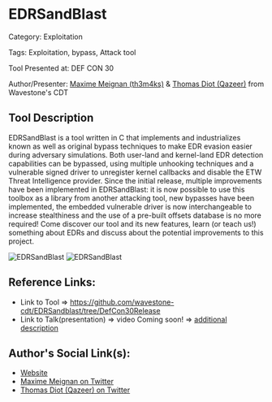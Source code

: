 # EDRSandBlast

Category: Exploitation

Tags: Exploitation, bypass, Attack tool

Tool Presented at: DEF CON 30

Author/Presenter: [Maxime Meignan (th3m4ks)](https://twitter.com/th3m4ks) & [Thomas Diot (Qazeer)](https://twitter.com/_Qazeer) from Wavestone's CDT

## Tool Description

EDRSandBlast is a tool written in C that implements and industrializes known as well as original bypass techniques to make EDR evasion easier during adversary simulations. Both user-land and kernel-land EDR detection capabilities can be bypassed, using multiple unhooking techniques and a vulnerable signed driver to unregister kernel callbacks and disable the ETW Threat Intelligence provider. Since the initial release, multiple improvements have been implemented in EDRSandBlast: it is now possible to use this toolbox as a library from another attacking tool, new bypasses have been implemented, the embedded vulnerable driver is now interchangeable to increase stealthiness and the use of a pre-built offsets database is no more required! Come discover our tool and its new features, learn (or teach us!) something about EDRs and discuss about the potential improvements to this project.

![EDRSandBlast](https://pbs.twimg.com/media/Favwmx3XgAAR2Tk?format=jpg&name=4096x4096)
![EDRSandBlast](https://pbs.twimg.com/media/Favwpd5XEAASWSV?format=jpg&name=small)

## Reference Links:

- Link to Tool => https://github.com/wavestone-cdt/EDRSandblast/tree/DefCon30Release
- Link to Talk(presentation) => video Coming soon! => [additional description](https://forum.defcon.org/node/242108)

## Author's Social Link(s):

- [Website](https://www.wavestone.com)
- [Maxime Meignan on Twitter](https://twitter.com/th3m4ks)
- [Thomas Diot (Qazeer) on Twitter](https://twitter.com/_Qazeer)
